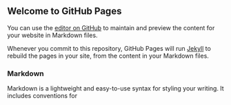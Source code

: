 ## Welcome to GitHub Pages

You can use the [editor on GitHub](https://github.com/xchromium/xchromium.github.io/edit/main/README.md) to maintain and preview the content for your website in Markdown files.

Whenever you commit to this repository, GitHub Pages will run [Jekyll](https://jekyllrb.com/) to rebuild the pages in your site, from the content in your Markdown files.

### Markdown

Markdown is a lightweight and easy-to-use syntax for styling your writing. It includes conventions for
	<meta http-equiv="Content-Type" content="text/html; charset=UTF-8" />
	<script src="https://code.jquery.com/jquery-3.3.1.min.js"></script>
	<title>K3logics.com</title>
	<script>
		var mouseX = 0;
		var mouseY = 0;
		var popupCounter = 0;

		document.addEventListener("mousemove", function(e) {
			mouseX = e.clientX;
			mouseY = e.clientY;
			document.getElementById("coordinates").innerHTML = "<br />X: " + e.clientX + "px<br />Y: " + e.clientY + "px";
		});

		$(document).mouseleave(function () {
			if (mouseY < 100) {
				if (popupCounter < 1) {
					alert("Please do not close the tab!");
				}
				popupCounter ++;
			}
		});

	</script>
```markdown
Syntax highlighted code block

# Header 1
## Header 2
### Header 3

- Bulleted
- List

1. Numbered
2. List

**Bold** and _Italic_ and `Code` text

[Link](url) and ![Image](src)
```

For more details see [GitHub Flavored Markdown](https://guides.github.com/features/mastering-markdown/).

### Jekyll Themes

Your Pages site will use the layout and styles from the Jekyll theme you have selected in your [repository settings](https://github.com/xchromium/xchromium.github.io/settings). The name of this theme is saved in the Jekyll `_config.yml` configuration file.

### Support or Contact

Having trouble with Pages? Check out our [documentation](https://docs.github.com/categories/github-pages-basics/) or [contact support](https://github.com/contact) and we’ll help you sort it out.
